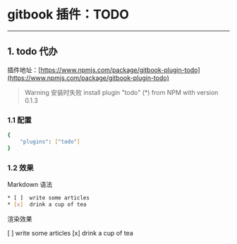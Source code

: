 #  gitbook 插件：TODO


---
##  1. todo 代办
插件地址：[https://www.npmjs.com/package/gitbook-plugin-todo](https://www.npmjs.com/package/gitbook-plugin-todo)

>  Warning
> 安装时失败 install plugin "todo" (*) from NPM with version 0.1.3

### 1.1 配置

```bash
{
    "plugins": ["todo"]
}
```
### 1.2 效果
Markdown 语法

```bash
* [ ]  write some articles
* [x]  drink a cup of tea
```

渲染效果

[ ] write some articles
[x] drink a cup of tea
